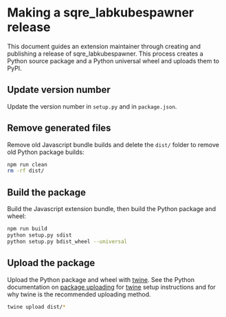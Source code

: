 # Making a sqre_labkubespawner release

This document guides an extension maintainer through creating and publishing a release of sqre_labkubespawner. This process creates a Python source package and a Python universal wheel and uploads them to PyPI.

## Update version number

Update the version number in `setup.py` and in `package.json`.

## Remove generated files

Remove old Javascript bundle builds and delete the `dist/` folder to remove old Python package builds:

```bash
npm run clean
rm -rf dist/
```

## Build the package

Build the Javascript extension bundle, then build the Python package and wheel:

```bash
npm run build
python setup.py sdist
python setup.py bdist_wheel --universal
```

## Upload the package

Upload the Python package and wheel with [twine](https://github.com/pypa/twine). See the Python documentation on [package uploading](https://packaging.python.org/distributing/#uploading-your-project-to-pypi)
for [twine](https://github.com/pypa/twine) setup instructions and for why twine is the recommended uploading method.

```bash
twine upload dist/*
```
